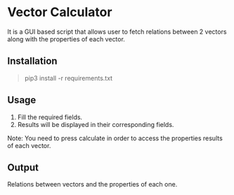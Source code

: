 # Vector Calculator

It is a GUI based script that allows user to fetch relations between 2 vectors along with the properties of each vector.

## Installation
 
> pip3 install -r requirements.txt

## Usage

1) Fill the required fields.
2) Results will be displayed in their corresponding fields.

Note: You need to press calculate in order to access the properties results of each vector.

## Output

Relations between vectors and the properties of each one.

